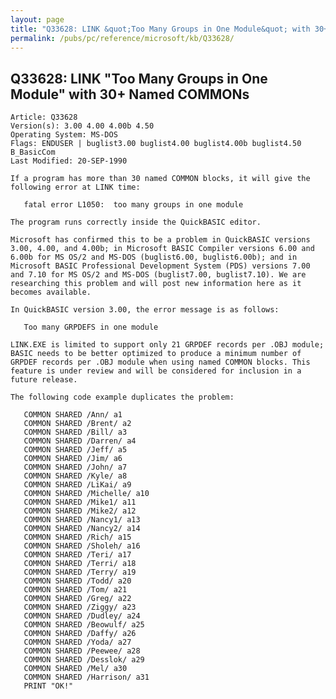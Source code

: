 ```yaml
---
layout: page
title: "Q33628: LINK &quot;Too Many Groups in One Module&quot; with 30+ Named COMMONs"
permalink: /pubs/pc/reference/microsoft/kb/Q33628/
---
```


## Q33628: LINK &quot;Too Many Groups in One Module&quot; with 30+ Named COMMONs

	Article: Q33628
	Version(s): 3.00 4.00 4.00b 4.50
	Operating System: MS-DOS
	Flags: ENDUSER | buglist3.00 buglist4.00 buglist4.00b buglist4.50 B_BasicCom
	Last Modified: 20-SEP-1990
	
	If a program has more than 30 named COMMON blocks, it will give the
	following error at LINK time:
	
	   fatal error L1050:  too many groups in one module
	
	The program runs correctly inside the QuickBASIC editor.
	
	Microsoft has confirmed this to be a problem in QuickBASIC versions
	3.00, 4.00, and 4.00b; in Microsoft BASIC Compiler versions 6.00 and
	6.00b for MS OS/2 and MS-DOS (buglist6.00, buglist6.00b); and in
	Microsoft BASIC Professional Development System (PDS) versions 7.00
	and 7.10 for MS OS/2 and MS-DOS (buglist7.00, buglist7.10). We are
	researching this problem and will post new information here as it
	becomes available.
	
	In QuickBASIC version 3.00, the error message is as follows:
	
	   Too many GRPDEFS in one module
	
	LINK.EXE is limited to support only 21 GRPDEF records per .OBJ module;
	BASIC needs to be better optimized to produce a minimum number of
	GRPDEF records per .OBJ module when using named COMMON blocks. This
	feature is under review and will be considered for inclusion in a
	future release.
	
	The following code example duplicates the problem:
	
	   COMMON SHARED /Ann/ a1
	   COMMON SHARED /Brent/ a2
	   COMMON SHARED /Bill/ a3
	   COMMON SHARED /Darren/ a4
	   COMMON SHARED /Jeff/ a5
	   COMMON SHARED /Jim/ a6
	   COMMON SHARED /John/ a7
	   COMMON SHARED /Kyle/ a8
	   COMMON SHARED /LiKai/ a9
	   COMMON SHARED /Michelle/ a10
	   COMMON SHARED /Mike1/ a11
	   COMMON SHARED /Mike2/ a12
	   COMMON SHARED /Nancy1/ a13
	   COMMON SHARED /Nancy2/ a14
	   COMMON SHARED /Rich/ a15
	   COMMON SHARED /Sholeh/ a16
	   COMMON SHARED /Teri/ a17
	   COMMON SHARED /Terri/ a18
	   COMMON SHARED /Terry/ a19
	   COMMON SHARED /Todd/ a20
	   COMMON SHARED /Tom/ a21
	   COMMON SHARED /Greg/ a22
	   COMMON SHARED /Ziggy/ a23
	   COMMON SHARED /Dudley/ a24
	   COMMON SHARED /Beowulf/ a25
	   COMMON SHARED /Daffy/ a26
	   COMMON SHARED /Yoda/ a27
	   COMMON SHARED /Peewee/ a28
	   COMMON SHARED /Desslok/ a29
	   COMMON SHARED /Mel/ a30
	   COMMON SHARED /Harrison/ a31
	   PRINT "OK!"
